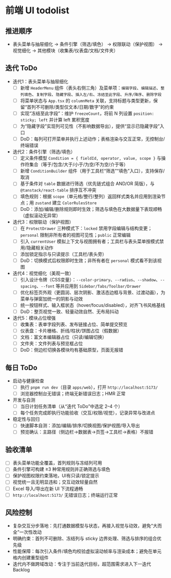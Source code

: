 # 前端 UI todolist

## 推进顺序
- 表头菜单与抽屉细化 → 条件引擎（筛选/填色） → 权限联动（保护视图） → 视觉细化 → 其他模块（收集表/仪表盘/文档/文件夹）

## 迭代 ToDo
- 迭代1：表头菜单与抽屉细化
  - [ ] 新增 `HeaderMenu` 组件（表头右侧三角）及菜单项：`编辑字段`、`编辑描述`、`整列填色`、`复制字段`、`隐藏字段`、`插入左/右`、`冻结至此字段`、`升序/降序`、`删除字段`
  - [ ] 将菜单状态与 `App.tsx` 的 `columnMeta` 关联，支持标题与类型更新，保留“首列不可删除/类型仅文本/日期/数字”的约束
  - [ ] 实现“冻结至此字段”：维护 `freezeCount`，将前 N 列设置 `position: sticky; left` 并计算 left 累积宽度
  - [ ] 为“隐藏字段”实现列可见性（不影响数据导出），提供“显示已隐藏字段”入口
  - [ ] DoD：每列可打开菜单并执行上述动作；表格渲染与交互正常，无控制台/终端错误

- 迭代2：条件引擎（筛选/填色）
  - [ ] 定义条件模型 `Condition = { fieldId, operator, value, scope }` 与操作符集合（等于/包含/大于/小于/为空/不为空/介于等）
  - [ ] 新增 `ConditionBuilder` 组件（用于工具栏“筛选”“填色”入口），支持保存/取消
  - [ ] 基于条件对 `table` 数据进行筛选（优先链式组合 AND/OR 简版），与 `@tanstack/react-table` 排序互不冲突
  - [ ] 填色规则：根据 `scope`（单元格/整行/整列）返回样式类名并应用到渲染节点；用 `zustand` 建立 `ColorRulesStore`
  - [ ] DoD：添加/编辑/删除规则即时生效；筛选与填色在大数据量下表现顺畅（虚拟滚动无异常）

- 迭代3：权限联动（保护视图）
  - [ ] 在 `ProtectDrawer` 三种模式下：`locked` 禁用字段编辑与结构变更；`personal` 限制非所有者的视图可见性；`public` 正常编辑
  - [ ] 引入 `currentUser` 模拟上下文与视图拥有者；工具栏与表头菜单按模式禁用/隐藏相关动作
  - [ ] 添加锁定指示与只读提示（工具栏/表头旁）
  - [ ] DoD：切换模式后权限即时生效；非所有者在 `personal` 模式看不到该视图

- 迭代4：视觉细化（美观一致）
  - [ ] 引入设计令牌（CSS变量）：`--color-primary`、`--radius`、`--shadow`、`--spacing`、`--font` 等并应用到 `Sidebar/Tabs/Toolbar/Drawer`
  - [ ] 优化标签页外观（更圆润、层次阴影、激活态边框与背景、过渡动画），为菜单与弹窗加统一的阴影与动效
  - [ ] 统一按钮样式、输入框状态（hover/focus/disabled），对齐飞书风格基线
  - [ ] DoD：整页视觉一致、轻量动效自然、无布局抖动

- 迭代5：模块占位增强
  - [ ] 收集表：表单字段列表、发布链接占位、简单提交预览
  - [ ] 仪表盘：卡片栅格、折线/柱状/饼图占位（假数据）
  - [ ] 文档：富文本编辑器占位（只读/编辑切换）
  - [ ] 文件夹：文件列表与预览框占位
  - [ ] DoD：侧边栏切换各模块均有基础原型，页面无报错

## 每日 ToDo
- 启动与健康检查
  - [ ] 执行 `pnpm run dev`（目录 `apps/web`），打开 `http://localhost:5173/`
  - [ ] 浏览器控制台无错误；终端无新错误日志；HMR 正常
- 开发与自测
  - [ ] 当日计划任务清单（从“迭代 ToDo”中选定 2–4 个）
  - [ ] 每个任务完成即执行功能验收（交互/权限/视觉），记录异常与改进点
- 稳定性与回归
  - [ ] 快速脚本自测：添加/编辑/排序/切换视图/保护视图/导入导出
  - [ ] 预览确认：主路径（侧边栏→数据表→页签→工具栏→表格）不报错

## 验收清单
- [ ] 表头菜单功能全覆盖，首列规则与冻结列可用
- [ ] 条件引擎可构建 ≥3 种常用规则并正确筛选与填色
- [ ] 保护视图权限约束落地，UI有只读/锁定提示
- [ ] 视觉统一且无明显违和；交互动效轻量自然
- [ ] Excel 导入/导出在新 UI 下流程通畅
- [ ] `http://localhost:5173/` 无错误日志；终端运行正常

## 风险控制
- 复杂交互分步落地：先打通数据模型与状态，再接入视觉与动效，避免“大而全”一次性改动
- 明确约束：首列不可删除、冻结列与 sticky 边界处理、筛选与排序的组合优先级
- 性能保障：每次引入条件/填色均校验虚拟滚动帧率与渲染成本；避免在单元格内创建重型组件
- 迭代内不做跨域改动：专注于当前迭代目标，超范围需求进入下一迭代 Backlog